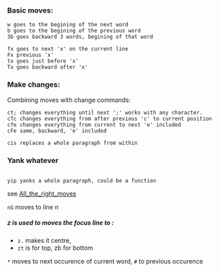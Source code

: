 ### Basic moves:

```
w goes to the begining of the next word
b goes to the begining of the previous word
3b goes backward 3 words, begining of that word

fx goes to next 'x' on the current line
Fx previous 'x'
tx goes just before 'x'
Tx goes backward after 'x'
```

### Make changes:
Combining moves with change commands:

```
ct; changes everything until next ';' works with any character.
cTc changes everything from after previous 'c' to current position
cfe changes everything from current to next 'e' included
cFe same, backward, 'e' included

cis replaces a whole paragraph from within
```

### Yank whatever 
```

yip yanks a whole paragraph, could be a function

``` 

see [All_the_right_moves](http://vim.wikia.com/wiki/All_the_right_moves)

`nG` moves to line n

##### z is used to moves the focus line to :
* `z.` makes it centre,
* `zt` is for top, zb for bottom

`*` moves to next occurence of current word, `#` to previous occurence
